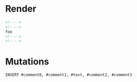 # Render
```html
<!---->
<!---->
foo
<!---->
<!---->
```

# Mutations
```
INSERT #comment0, #comment1, #text, #comment2, #comment3
```